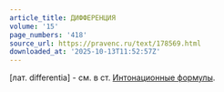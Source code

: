 ```yaml
---
article_title: ДИФФЕРЕНЦИЯ
volume: '15'
page_numbers: '418'
source_url: https://pravenc.ru/text/178569.html
downloaded_at: '2025-10-13T11:52:57Z'
---
```


[лат. differentia] - см. в ст. [Интонационные формулы](<https://pravenc.ru/text/Интонационные формулы.html>).
